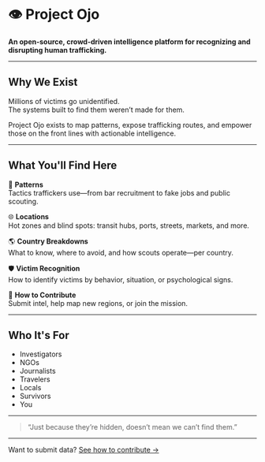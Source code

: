 # 👁️ Project Ojo

**An open-source, crowd-driven intelligence platform for recognizing and disrupting human trafficking.**

---

## Why We Exist

Millions of victims go unidentified.  
The systems built to find them weren’t made for them.

Project Ojo exists to map patterns, expose trafficking routes, and empower those on the front lines with actionable intelligence.

---

## What You'll Find Here

🧠 **Patterns**  
Tactics traffickers use—from bar recruitment to fake jobs and public scouting.

🌐 **Locations**  
Hot zones and blind spots: transit hubs, ports, streets, markets, and more.

🌎 **Country Breakdowns**  
What to know, where to avoid, and how scouts operate—per country.

🛡️ **Victim Recognition**  
How to identify victims by behavior, situation, or psychological signs.

🤝 **How to Contribute**  
Submit intel, help map new regions, or join the mission.

---

## Who It's For

- Investigators  
- NGOs  
- Journalists  
- Travelers  
- Locals  
- Survivors  
- You

---

> “Just because they’re hidden, doesn’t mean we can’t find them.”

---

Want to submit data? [See how to contribute →](contributing.md)